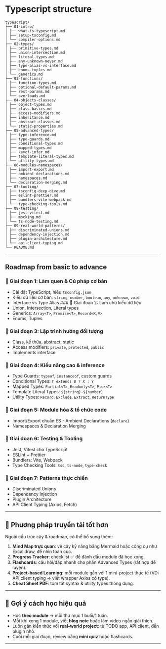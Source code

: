 # Typescript structure

```
typescript/
├── 01-intro/
│ ├── what-is-typescript.md
│ ├── setup-tsconfig.md
│ └── compiler-options.md
├── 02-types/
│ ├── primitive-types.md
│ ├── union-intersection.md
│ ├── literal-types.md
│ ├── any-unknown-never.md
│ ├── type-alias-vs-interface.md
│ ├── enums-tuples.md
│ └── generics.md
├── 03-functions/
│ ├── function-types.md
│ ├── optional-default-params.md
│ ├── rest-params.md
│ └── overloads.md
├── 04-objects-classes/
│ ├── object-types.md
│ ├── class-basics.md
│ ├── access-modifiers.md
│ ├── inheritance.md
│ ├── abstract-classes.md
│ └── static-properties.md
├── 05-advanced-types/
│ ├── type-inference.md
│ ├── type-guards.md
│ ├── conditional-types.md
│ ├── mapped-types.md
│ ├── keyof-infer.md
│ ├── template-literal-types.md
│ └── utility-types.md
├── 06-modules-namespaces/
│ ├── import-export.md
│ ├── ambient-declarations.md
│ ├── namespaces.md
│ └── declaration-merging.md
├── 07-tooling/
│ ├── tsconfig-deep-dive.md
│ ├── eslint-prettier.md
│ ├── bundlers-vite-webpack.md
│ └── type-checking-tools.md
├── 08-testing/
│ ├── jest-vitest.md
│ ├── mocking.md
│ └── ts-node-testing.md
├── 09-real-world-patterns/
│ ├── discriminated-unions.md
│ ├── dependency-injection.md
│ ├── plugin-architecture.md
│ └── api-client-typing.md
└── README.md

```

---

## Roadmap from basic to advance

### 🔰 Giai đoạn 1: Làm quen & Cú pháp cơ bản

- Cài đặt TypeScript, hiểu `tsconfig.json`
- Kiểu dữ liệu cơ bản: `string`, `number`, `boolean`, `any`, `unknown`, `void`
- Interface vs Type Alias ### 🧠 Giai đoạn 2: Làm chủ kiểu dữ liệu
- Union, Intersection, Literal types
- Generics: `Array<T>`, `Promise<T>`, `Record<K,V>`
- Enums, Tuples

### 🧱 Giai đoạn 3: Lập trình hướng đối tượng

- Class, kế thừa, abstract, static
- Access modifiers: `private`, `protected`, `public`
- Implements interface

### 🧬 Giai đoạn 4: Kiểu nâng cao & inference

- Type Guards: `typeof`, `instanceof`, custom guards
- Conditional Types: `T extends U ? X : Y`
- Mapped Types: `Partial<T>`, `Readonly<T>`, `Pick<T>`
- Template Literal Types: `${string}-${number}`
- Utility Types: `Record`, `Exclude`, `Extract`, `ReturnType`

### 🧩 Giai đoạn 5: Module hóa & tổ chức code

- Import/Export chuẩn ES - Ambient Declarations (`declare`)
- Namespaces & Declaration Merging

### 🧪 Giai đoạn 6: Testing & Tooling

- Jest, Vitest cho TypeScript
- ESLint + Prettier
- Bundlers: Vite, Webpack
- Type Checking Tools: `tsc`, `ts-node`, `type-check`

### 🚀 Giai đoạn 7: Patterns thực chiến

- Discriminated Unions
- Dependency Injection
- Plugin Architecture
- API Client Typing (Axios, Fetch)

---

## 🎯 Phương pháp truyền tải tốt hơn 
Ngoài cấu trúc cây & roadmap, có thể bổ sung thêm:

1. **Mind Map trực quan**: vẽ cây kỹ năng bằng Mermaid hoặc công cụ như Excalidraw, để nhìn toàn cục.
2. **Progress Tracker**: checklist ✅ để đánh dấu module đã học xong.
3. **Flashcards**: câu hỏi/đáp nhanh cho phần Advanced Types (rất hợp để luyện).
4. **Project-based Learning**: mỗi module gắn với 1 mini-project thực tế (VD: API client typing → viết wrapper Axios có type).
5. **Cheat Sheet PDF**: tóm tắt syntax & utility types thông dụng.

---

## 📌 Gợi ý cách học hiệu quả

- Học **theo module** → mỗi thư mục 1 buổi/1 tuần.
- Mỗi khi xong 1 module, viết **blog note** hoặc làm video ngắn giải thích.
- Luôn gắn kiến thức với **real-world project**: từ TODO app, API client, đến plugin nhỏ.
- Cuối mỗi giai đoạn, review bằng **mini quiz** hoặc flashcards.

---
